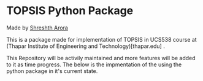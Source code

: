 # TOPSIS Python Package 

Made by [Shreshth Arora](shreshtharora.com)

This is a package made for implementation of TOPSIS in UCS538 course at (Thapar Institute of Engineering and Technology)[thapar.edu] . 

This Repository will be activily maintained and more features will be added to it as time progress. The below is the impmentation of the using the python package in it's current state.


